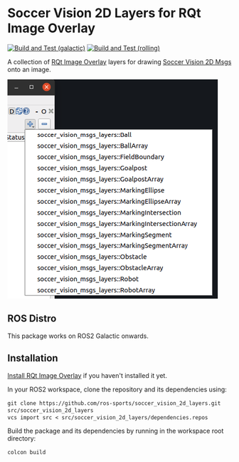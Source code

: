 # Soccer Vision 2D Layers for RQt Image Overlay

[![Build and Test (galactic)](https://github.com/ros-sports/soccer_vision_2d_layers/actions/workflows/build_and_test_galactic.yaml/badge.svg?branch=galactic)](https://github.com/ros-sports/soccer_vision_2d_layers/actions/workflows/build_and_test_galactic.yaml?query=branch:galactic)
[![Build and Test (rolling)](https://github.com/ros-sports/soccer_vision_2d_layers/actions/workflows/build_and_test_rolling.yaml/badge.svg?branch=rolling)](https://github.com/ros-sports/soccer_vision_2d_layers/actions/workflows/build_and_test_rolling.yaml?query=branch:rolling)

A collection of [RQt Image Overlay](https://rqt-image-overlay.readthedocs.io/en/latest/index.html#) layers for drawing [Soccer Vision 2D Msgs](https://github.com/ros-sports/soccer_interfaces/tree/rolling/soccer_vision_2d_msgs) onto an image.

![](images/screenshot.png)

## ROS Distro

This package works on ROS2 Galactic onwards.

## Installation

[Install RQt Image Overlay](https://rqt-image-overlay.readthedocs.io/en/latest/installation.html#installation) if you haven't installed it yet.

In your ROS2 workspace, clone the repository and its dependencies using:

```
git clone https://github.com/ros-sports/soccer_vision_2d_layers.git src/soccer_vision_2d_layers
vcs import src < src/soccer_vision_2d_layers/dependencies.repos
```

Build the package and its dependencies by running in the workspace root directory:

```
colcon build
```
